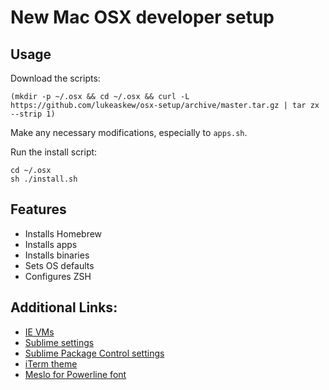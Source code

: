 # New Mac OSX developer setup

## Usage

Download the scripts:

```
(mkdir -p ~/.osx && cd ~/.osx && curl -L https://github.com/lukeaskew/osx-setup/archive/master.tar.gz | tar zx --strip 1)
```

Make any necessary modifications, especially to `apps.sh`.

Run the install script:

```
cd ~/.osx
sh ./install.sh
```

## Features

- Installs Homebrew
- Installs apps
- Installs binaries
- Sets OS defaults
- Configures ZSH

## Additional Links:

- [IE VMs](https://github.com/xdissent/ievms)
- [Sublime settings](https://gist.github.com/LukeAskew/8042177)
- [Sublime Package Control settings](https://gist.github.com/LukeAskew/86004ccaa09733236f18)
- [iTerm theme](https://gist.github.com/LukeAskew/7791943)
- [Meslo for Powerline font](https://github.com/powerline/fonts/tree/master/Meslo)
